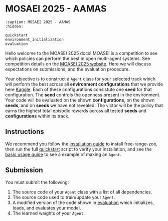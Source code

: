 # MOSAEI 2025 - AAMAS
```{toctree}
:caption: MOSAEI 2025 - AAMAS
:hidden:

quickstart
environment_initialization
evaluation
```

Hello welcome to the MOASEI 2025 docs! MOASEI is a competition to see which policies can perform the best in open multi-agent systems. See competition details on the [MOASEI 2025 website](https://oasys-mas.github.io/moasei.html). Here we will discuss expectations on submissions, and the evaluation procedure.

Your objective is to construct a `Agent` class for your selected track which will perform the best across all **environment configurations** that we provide here [Kaggle](https://www.kaggle.com/datasets/picklecat/moasei-aamas-2025-competition-configurations). Each of these configurations consistute one **seed** for that configuration. The **seed** controls the openness present in the environment. Your code will be evaluated on the shown **configurations**, on the shown **seeds**, and on **seeds** we have not revealed. The victor will be the policy that earns the highest total episodic rewards across all tested **seeds** and **configurations** within its track.

## Instructions

We recommend you follow the [installation guide](https://oasys-mas.github.io/free-range-zoo/introduction/installation.html) to install free-range-zoo, then run the full [quickstart](https://oasys-mas.github.io/free-range-zoo/events/mosaei-2025/quickstart.html) script to verify your installation, and see the [basic usage guide](https://oasys-mas.github.io/free-range-zoo/introduction/basic_usage.html) to see a example of making an `Agent`.

## Submission

You must submit the following:

1. The source code of your `Agent` class with a list of all dependencies.
2. The source code used to train/update your `Agent`.
3. A modified version of the code shown in [evaluation](https://oasys-mas.github.io/free-range-zoo/events/mosaei-2025/evaluation.html) which initializes, loads, and evaluates your model.
4. The learned weights of your `Agent`.